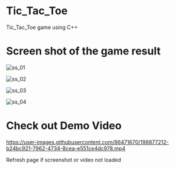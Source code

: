 # Tic_Tac_Toe
Tic_Tac_Toe game using C++

# Screen shot of the game result


![ss_01](https://user-images.githubusercontent.com/86471670/198875534-70058305-2ea6-4fa7-9722-b4c9e1bfab26.png)



![ss_02](https://user-images.githubusercontent.com/86471670/198875536-b9ab95a6-8d8a-488a-aaed-ba3599ca83fe.png)



![ss_03](https://user-images.githubusercontent.com/86471670/198875538-e5a97878-a51e-4b87-bb19-fa43b01b047e.png)



![ss_04](https://user-images.githubusercontent.com/86471670/198875547-b9125623-5e91-4203-a4b6-f2738d150b1d.png)

# Check out Demo Video 




https://user-images.githubusercontent.com/86471670/198877212-b24bc921-7962-4734-8cea-e551ce4dc978.mp4

Refresh page if screenshot or video not loaded
